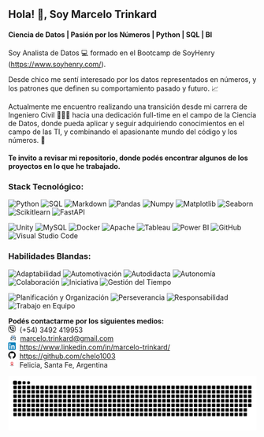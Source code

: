## Hola! 👋, Soy Marcelo Trinkard
#### Ciencia de Datos | Pasión por los Números | Python | SQL | BI

Soy Analista de Datos 💻 formado en el Bootcamp de SoyHenry (https://www.soyhenry.com/). 

Desde chico me sentí interesado por los datos representados en números, y los patrones que definen su comportamiento pasado y futuro. 📈

Actualmente me encuentro realizando una transición desde mi carrera de Ingeniero Civil 👷🏻‍♂️ hacia una dedicación full-time en el campo de la Ciencia de Datos, donde pueda aplicar y seguir adquiriendo conocimientos en el campo de las TI, y combinando el apasionante mundo del código y los números. 🤖

#### Te invito a revisar mi repositorio, donde podés encontrar algunos de los proyectos en lo que he trabajado.

### Stack Tecnológico:

![Python](https://img.shields.io/badge/-Python-cyan?style=plastic&logo=python)
![SQL](https://img.shields.io/badge/-MySQL-cyan?style=plastic&logo=mysql)
![Markdown](https://img.shields.io/badge/-Markdown-cyan?style=plastic&logo=markdown&logoColor=black)
![Pandas](https://img.shields.io/badge/-Pandas-cyan?style=plastic&logo=pandas&logoColor=black)
![Numpy](https://img.shields.io/badge/-Numpy-cyan?style=plastic&logo=numpy&logoColor=black)
![Matplotlib](https://img.shields.io/badge/-Matplotlib-cyan?style=plastic&logo=matplotlib)
![Seaborn](https://img.shields.io/badge/-Seaborn-cyan?style=plastic&logo=seaborn)
![Scikitlearn](https://img.shields.io/badge/-Scikitlearn-cyan?style=plastic&logo=scikitlearn)
![FastAPI](https://img.shields.io/badge/-FastAPI-cyan?style=plastic&logo=fastapi)  

![Unity](https://img.shields.io/badge/-Unity-cyan?style=plastic&logo=unity&logoColor=black)
![MySQL](https://img.shields.io/badge/-MySQL-cyan?style=plastic&logo=MySQL)
![Docker](https://img.shields.io/badge/-Docker-cyan?style=plastic&logo=docker)
![Apache](https://img.shields.io/badge/-Apache-cyan?style=plastic&logo=apache&logoColor=black)
![Tableau](https://img.shields.io/badge/-Tableau-cyan?style=plastic&logo=tableau&logoColor=black)
![Power BI](https://img.shields.io/badge/-Power%20BI-cyan?style=plastic&logo=powerbi)
![GitHub](https://img.shields.io/badge/-GitHub-cyan?style=plastic&logo=github&logoColor=black)
![Visual Studio Code](https://img.shields.io/badge/-Visual%20Studio%20Code-cyan?style=plastic&logo=visual-studio-code&logoColor=007ACC)

### Habilidades Blandas:
![Adaptabilidad](https://img.shields.io/badge/Adaptabilidad-darkgreen?style=plastic)
![Automotivación](https://img.shields.io/badge/Automotivación-darkgreen?style=plastic)
![Autodidacta](https://img.shields.io/badge/Autodidacta-darkgreen?style=plastic)
![Autonomía](https://img.shields.io/badge/Autonomía-darkgreen?style=plastic)
![Colaboración](https://img.shields.io/badge/Colaboración-darkgreen?style=plastic)
![Iniciativa](https://img.shields.io/badge/Iniciativa-darkgreen?style=plastic)
![Gestión del Tiempo](https://img.shields.io/badge/Gestión%20del%20Tiempo-darkgreen?style=plastic)  

![Planificación y Organización](https://img.shields.io/badge/Planificación%20y%20Organización-darkgreen?style=plastic)
![Perseverancia](https://img.shields.io/badge/Perseverancia-darkgreen?style=plastic)
![Responsabilidad](https://img.shields.io/badge/Responsabilidad-darkgreen?style=plastic)
![Trabajo en Equipo](https://img.shields.io/badge/Trabajo%20en%20Equipo-darkgreen?style=plastic)


**Podés contactarme por los siguientes medios:**  
<img src="iconos_fotos/logomovil.png" alt="Texto alternativo" width="15">&nbsp; (+54) 3492 419953  
<img src="iconos_fotos/logomail.png" alt="Texto alternativo" width="20"> marcelo.trinkard@gmail.com  
<img src="iconos_fotos/logolinkedin.png" alt="Texto alternativo" width="15">&nbsp; https://www.linkedin.com/in/marcelo-trinkard/  
<img src="iconos_fotos/logogithub.png" alt="Texto alternativo" width="15">&nbsp; https://github.com/chelo1003  
<img src="iconos_fotos/ubicacion.jpg" alt="Texto alternativo" width="15">&nbsp; Felicia, Santa Fe, Argentina  

<picture>
  <source media="(prefers-color-scheme: dark)" srcset="https://raw.githubusercontent.com/platane/platane/output/github-contribution-grid-snake-dark.svg">
  <source media="(prefers-color-scheme: light)" srcset="https://raw.githubusercontent.com/platane/platane/output/github-contribution-grid-snake.svg">
  <img alt="github contribution grid snake animation" src="https://raw.githubusercontent.com/platane/platane/output/github-contribution-grid-snake.svg">
</picture>
